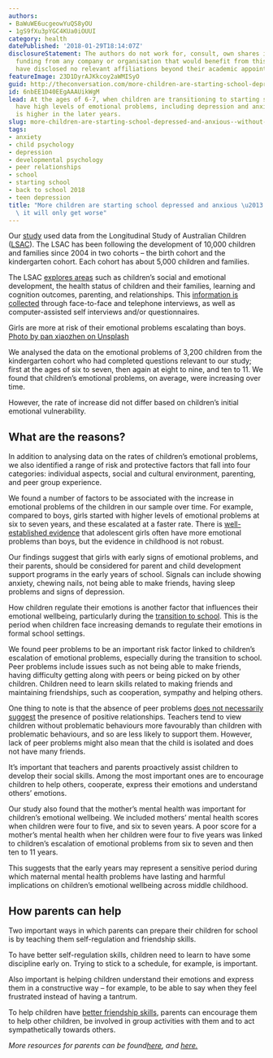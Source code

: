```yaml
---
authors:
- BaWuWE6ucgeowYuQS8yOU
- 1gS9fXu3pYGC4KUa0iOUUI
category: health
datePublished: '2018-01-29T18:14:07Z'
disclosureStatement: The authors do not work for, consult, own shares in or receive
  funding from any company or organisation that would benefit from this article, and
  have disclosed no relevant affiliations beyond their academic appointment.
featureImage: 23D1DyrAJKkcoy2aWMISyO
guid: http://theconversation.com/more-children-are-starting-school-depressed-and-anxious-without-help-it-will-only-get-worse-87086
id: 6nbEE1D40EEgAAAUikWgM
lead: At the ages of 6-7, when children are transitioning to starting school, 14%
  have high levels of emotional problems, including depression and anxiety. This percentage
  is higher in the later years.
slug: more-children-are-starting-school-depressed-and-anxious--without-help-it-will-only-get-worse
tags:
- anxiety
- child psychology
- depression
- developmental psychology
- peer relationships
- school
- starting school
- back to school 2018
- teen depression
title: "More children are starting school depressed and anxious \u2013 without help,\
  \ it will only get worse"
---
```


Our [study](https://www.ncbi.nlm.nih.gov/pubmed/28795830) used data from the Longitudinal Study of Australian Children ([LSAC](http://www.growingupinaustralia.gov.au)). The LSAC has been following the development of 10,000 children and families since 2004 in two cohorts – the birth cohort and the kindergarten cohort. Each cohort has about 5,000 children and families. 

The LSAC [explores areas](http://www.growingupinaustralia.gov.au/about/faq.html#q2) such as children’s social and emotional development, the health status of children and their families, learning and cognition outcomes, parenting, and relationships. This [information is collected](http://www.growingupinaustralia.gov.au/about/faq.html#q6) through face-to-face and telephone interviews, as well as computer-assisted self interviews and/or questionnaires.

[](https://images.theconversation.com/files/202548/original/file-20180119-80161-55a1a7.jpg?ixlib=rb-1.1.0&q=45&auto=format&w=1000&fit=clip) Girls are more at risk of their emotional problems escalating than boys. [Photo by pan xiaozhen on Unsplash](https://unsplash.com/photos/cEf2lvyhNAI)

We analysed the data on the emotional problems of 3,200 children from the kindergarten cohort who had completed questions relevant to our study; first at the ages of six to seven, then again at eight to nine, and ten to 11. We found that children’s emotional problems, on average, were increasing over time. 

However, the rate of increase did not differ based on children’s initial emotional vulnerability. 

## What are the reasons?

In addition to analysing data on the rates of children’s emotional problems, we also identified a range of risk and protective factors that fall into four categories: individual aspects, social and cultural environment, parenting, and peer group experience. 

We found a number of factors to be associated with the increase in emotional problems of the children in our sample over time. For example, compared to boys, girls started with higher levels of emotional problems at six to seven years, and these escalated at a faster rate. There is [well-established evidence](http://dx.doi.org/10.1007/s10802-005-6734-7) that adolescent girls often have more emotional problems than boys, but the evidence in childhood is not robust. 


Our findings suggest that girls with early signs of emotional problems, and their parents, should be considered for parent and child development support programs in the early years of school. Signals can include showing anxiety, chewing nails, not being able to make friends, having sleep problems and signs of depression. 

How children regulate their emotions is another factor that influences their emotional wellbeing, particularly during the [transition to school](https://www.cambridge.org/core/journals/development-and-psychopathology/article/developmental-cascades-externalizing-internalizing-and-academic-competence-from-middle-childhood-to-early-adolescence/596E8F631C1F34A67DEA435C69345E85). This is the period when children face increasing demands to regulate their emotions in formal school settings.

We found peer problems to be an important risk factor linked to children’s escalation of emotional problems, especially during the transition to school. Peer problems include issues such as not being able to make friends, having difficulty getting along with peers or being picked on by other children. Children need to learn skills related to making friends and maintaining friendships, such as cooperation, sympathy and helping others.


One thing to note is that the absence of peer problems [does not necessarily suggest](http://www.sciencedirect.com/science/article/pii/S0022440516300565) the presence of positive relationships. Teachers tend to view children without problematic behaviours more favourably than children with problematic behaviours, and so are less likely to support them. However, lack of peer problems might also mean that the child is isolated and does not have many friends. 

It’s important that teachers and parents proactively assist children to develop their social skills. Among the most important ones are to encourage children to help others, cooperate, express their emotions and understand others’ emotions. 

Our study also found that the mother’s mental health was important for children’s emotional wellbeing. We included mothers’ mental health scores when children were four to five, and six to seven years. A poor score for a mother’s mental health when her children were four to five years was linked to children’s escalation of emotional problems from six to seven and then ten to 11 years. 

This suggests that the early years may represent a sensitive period during which maternal mental health problems have lasting and harmful implications on children’s emotional wellbeing across middle childhood. 


## How parents can help

Two important ways in which parents can prepare their children for school is by teaching them self-regulation and friendship skills. 

To have better self-regulation skills, children need to learn to have some discipline early on. Trying to stick to a schedule, for example, is important. 

Also important is helping children understand their emotions and express them in a constructive way – for example, to be able to say when they feel frustrated instead of having a tantrum. 

To help children have [better friendship skills](https://www.sciencedirect.com/science/article/pii/S0885200617301266), parents can encourage them to help other children, be involved in group activities with them and to act sympathetically towards others.

_More resources for parents can be found[here](http://www.triplep-parenting.net.au/au-uken/triple-p/), and [here.](http://www.janetlansbury.com/)_